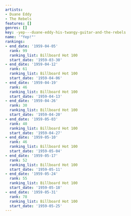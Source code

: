 ```yaml
---
artists:
- Duane Eddy
- The Rebels
features: []
genres: []
key: -yep---duane-eddy-his-twangy-guitar-and-the-rebels
name: '"Yep!"'
rankings:
- end_date: '1959-04-05'
  rank: 99
  ranking_list: Billboard Hot 100
  start_date: '1959-03-30'
- end_date: '1959-04-12'
  rank: 61
  ranking_list: Billboard Hot 100
  start_date: '1959-04-06'
- end_date: '1959-04-19'
  rank: 46
  ranking_list: Billboard Hot 100
  start_date: '1959-04-13'
- end_date: '1959-04-26'
  rank: 30
  ranking_list: Billboard Hot 100
  start_date: '1959-04-20'
- end_date: '1959-05-03'
  rank: 40
  ranking_list: Billboard Hot 100
  start_date: '1959-04-27'
- end_date: '1959-05-10'
  rank: 46
  ranking_list: Billboard Hot 100
  start_date: '1959-05-04'
- end_date: '1959-05-17'
  rank: 52
  ranking_list: Billboard Hot 100
  start_date: '1959-05-11'
- end_date: '1959-05-24'
  rank: 55
  ranking_list: Billboard Hot 100
  start_date: '1959-05-18'
- end_date: '1959-05-31'
  rank: 78
  ranking_list: Billboard Hot 100
  start_date: '1959-05-25'
---
```


